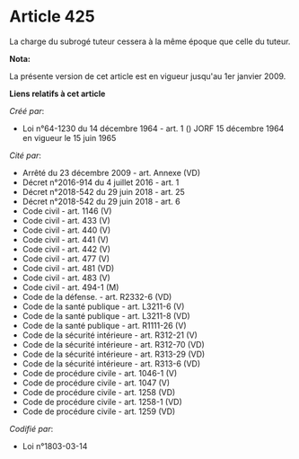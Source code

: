 # Article 425

La charge du subrogé tuteur cessera à la même époque que celle du tuteur.

**Nota:**

La présente version de cet article est en vigueur jusqu'au 1er janvier 2009.

**Liens relatifs à cet article**

_Créé par_:

  - Loi n°64-1230 du 14 décembre 1964 - art. 1 () JORF 15 décembre 1964 en vigueur le 15 juin 1965

_Cité par_:

  - Arrêté du 23 décembre 2009 - art. Annexe (VD)
  - Décret n°2016-914 du 4 juillet 2016 - art. 1
  - Décret n°2018-542 du 29 juin 2018 - art. 25
  - Décret n°2018-542 du 29 juin 2018 - art. 6
  - Code civil - art. 1146 (V)
  - Code civil - art. 433 (V)
  - Code civil - art. 440 (V)
  - Code civil - art. 441 (V)
  - Code civil - art. 442 (V)
  - Code civil - art. 477 (V)
  - Code civil - art. 481 (VD)
  - Code civil - art. 483 (V)
  - Code civil - art. 494-1 (M)
  - Code de la défense. - art. R2332-6 (VD)
  - Code de la santé publique - art. L3211-6 (V)
  - Code de la santé publique - art. L3211-8 (VD)
  - Code de la santé publique - art. R1111-26 (V)
  - Code de la sécurité intérieure - art. R312-21 (V)
  - Code de la sécurité intérieure - art. R312-70 (VD)
  - Code de la sécurité intérieure - art. R313-29 (VD)
  - Code de la sécurité intérieure - art. R313-6 (VD)
  - Code de procédure civile - art. 1046-1 (V)
  - Code de procédure civile - art. 1047 (V)
  - Code de procédure civile - art. 1258 (VD)
  - Code de procédure civile - art. 1258-1 (VD)
  - Code de procédure civile - art. 1259 (VD)

_Codifié par_:

  - Loi n°1803-03-14
